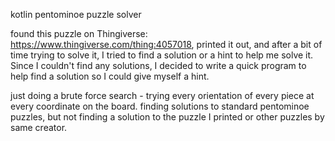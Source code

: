 kotlin pentominoe puzzle solver

found this puzzle on Thingiverse: https://www.thingiverse.com/thing:4057018, printed it out, and after a bit of time trying to solve it, I tried to find a solution or a hint to help me solve it. Since I couldn't find any solutions, I decided to write a quick program to help find a solution so I could give myself a hint.

just doing a brute force search - trying every orientation of every piece at every coordinate on the board. finding solutions to standard pentominoe puzzles, but not finding a solution to the puzzle I printed or other puzzles by same creator. 

